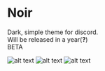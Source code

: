 # Noir
Dark, simple theme for discord. <br />Will be released in a year(**?**) <br />BETA

![alt text](https://cdn.upload.systems/uploads/2x1NibzO.png "Preview (Home)")
![alt text](https://cdn.upload.systems/uploads/1Gwm1jqF.png "Preview (Server)")
![alt text](https://cdn.upload.systems/uploads/xSlywQIB.png "Preview (Settings)")
